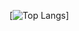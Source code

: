 [![Top Langs](https://github-readme-stats.vercel.app/api/top-langs/?username=Simvol&layout=compact)]
